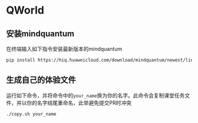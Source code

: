 # QWorld

## 安装mindquantum

在终端输入如下指令安装最新版本的mindquantum

```bash
pip install https://hiq.huaweicloud.com/download/mindquantum/newest/linux/mindquantum-master-cp37-cp37m-linux_x86_64.whl -i https://pypi.tuna.tsinghua.edu.cn/simple
```

## 生成自己的体验文件

运行如下命令，并将命令中的`your_name`换为你的名字。此命令会复制课堂任务文件，并以你的名字结尾重命名，此举避免提交PR时冲突

```bash
./copy.sh your_name
```
